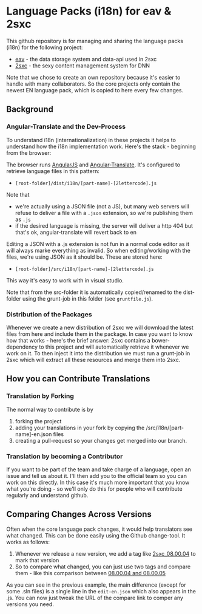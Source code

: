 # Language Packs (i18n) for eav & 2sxc
This github repository is for managing and sharing the language packs (i18n) for the following project:

* [eav](https://github.com/2sic/eav) - the data storage system and data-api used in 2sxc
* [2sxc](https://github.com/2sic/2sxc) - the sexy content management system for DNN

Note that we chose to create an own repository because it's easier to handle with many collaborators. So the core projects only contain the newest EN language pack, which is copied to here every few changes. 

## Background
### Angular-Translate and the Dev-Process

To understand i18n (internationalization) in these projects it helps to understand how the i18n implementation work. Here's the stack - beginning from the browser:

The browser runs [AngularJS](https://angularjs.org/) and [Angular-Translate](https://angular-translate.github.io/). It's configured to retrieve language files in this pattern:

* `[root-folder]/dist/i18n/[part-name]-[2lettercode].js`

Note that 

* we're actually using a JSON file (not a JS), but many web servers will refuse to deliver a file with a `.json` extension, so we're publishing them as `.js`
* if the desired language is missing, the server will deliver a http 404 but that's ok, angular-translate will revert back to en

Editing a JSON with a .js extension is not fun in a normal code editor as it will always marke everything as invalid. So when editing/working with the files, we're using JSON as it should be. These are stored here:

* `[root-folder]/src/i18n/[part-name]-[2lettercode].js`

This way it's easy to work with in visual studio. 

Note that from the src-folder it is automatically copied/renamed to the dist-folder using the grunt-job in this folder (see `gruntfile.js`).

### Distribution of the Packages

Whenever we create a new distribution of 2sxc we will download the latest files from here and include them in the package. In case you want to know how that works - here's the brief answer: 2sxc contains a bower-dependency to this project and will automatically retrieve it whenever we work on it. To then inject it into the distribution we must run a grunt-job in 2sxc which will extract all these resources and merge them into 2sxc.

## How you can Contribute Translations

### Translation by Forking

The normal way to contribute is by 

1. forking the project 
2. adding your translations in your fork by copying the /src/i18n/[part-name]-en.json files 
3. creating a pull-request so your changes get merged into our branch.

### Translation by becoming a Contributor

If you want to be part of the team and take charge of a language, open an issue and tell us about it. I'll then add you to the official team so you can work on this directly. In this case it's much more important that you know what you're doing - so we'll only do this for people who will contribute regularly and understand github.

## Comparing Changes Across Versions

Often when the core language pack changes, it would help translators see what changed. This can be done easily using the Github change-tool. It works as follows:

1. Whenever we release a new version, we add a tag like [2sxc_08.00.04](https://github.com/2sic/2sxc-eav-languages/tree/2sxc_08.00.04) to mark that version
2. So to compare what changed, you can just use two tags and compare them - like this comparison between [08.00.04 and 08.00.05](https://github.com/2sic/2sxc-eav-languages/compare/2sxc_08.00.04...2sxc_08.00.05)

As you can see in the previous example, the main difference (except for some .sln files) is a single line in the `edit-en.json` which also appears in the .js. You can now just tweak the URL of the compare link to comper any versions you need. 
